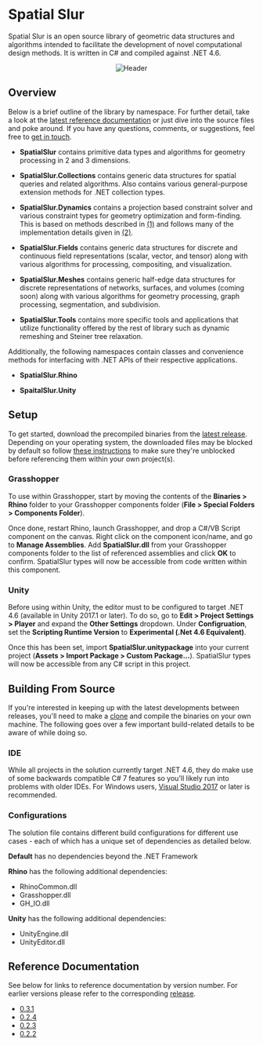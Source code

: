 # Spatial Slur
Spatial Slur is an open source library of geometric data structures and algorithms intended to facilitate the development of novel computational design methods. It is written in C# and compiled against .NET 4.6.

<p align="center">
  <img src="https://github.com/daveReeves/SpatialSlur/blob/master/Examples/Gallery/170720_Relief_02.gif" alt="Header">
</p>

## Overview
Below is a brief outline of the library by namespace. For further detail, take a look at the [latest reference documentation](http://www.spatialslur.com/documentation/0_3_1/index.html) or just dive into the source files and poke around. If you have any questions, comments, or suggestions, feel free to [get in touch](http://spatialslur.com/contact/).

+ __SpatialSlur__ contains primitive data types and algorithms for geometry processing in 2 and 3 dimensions.

+ __SpatialSlur.Collections__ contains generic data structures for spatial queries and related algorithms. Also contains various general-purpose extension methods for .NET collection types.

+ __SpatialSlur.Dynamics__ contains a projection based constraint solver and various constraint types for geometry optimization and form-finding. This is based on methods described in [(1)](http://lgg.epfl.ch/publications/2012/shapeup/paper.pdf) and follows many of the implementation details given in [(2)](http://lgg.epfl.ch/publications/2015/ShapeOp/ShapeOp_DMSC15.pdf).

+ __SpatialSlur.Fields__ contains generic data structures for discrete and continuous field representations (scalar, vector, and tensor) along with various algorithms for processing, compositing, and visualization.

+ __SpatialSlur.Meshes__ contains generic half-edge data structures for discrete representations of networks, surfaces, and volumes (coming soon) along with various algorithms for geometry processing, graph processing, segmentation, and subdivision.

+ __SpatialSlur.Tools__ contains more specific tools and applications that utilize functionality offered by the rest of library such as dynamic remeshing and Steiner tree relaxation.

Additionally, the following namespaces contain classes and convenience methods for interfacing with .NET APIs of their respective applications.

+ __SpatialSlur.Rhino__

+ __SpaitalSlur.Unity__

## Setup
To get started, download the precompiled binaries from the [latest release](https://github.com/daveReeves/SpatialSlur/releases). Depending on your operating system, the downloaded files may be blocked by default so follow [these instructions](https://blogs.msdn.microsoft.com/delay/p/unblockingdownloadedfile/) to make sure they're unblocked before referencing them within your own project(s).

### Grasshopper
To use within Grasshopper, start by moving the contents of the **Binaries > Rhino** folder to your Grasshopper components folder (**File > Special Folders > Components Folder**). 

Once done, restart Rhino, launch Grasshopper, and drop a C#/VB Script component on the canvas. Right click on the component icon/name, and go to **Manage Assemblies**. Add **SpatialSlur.dll** from your Grasshopper components folder to the list of referenced assemblies and click **OK** to confirm. SpatialSlur types will now be accessible from code written within this component.

### Unity
Before using within Unity, the editor must to be configured to target .NET 4.6 (available in Unity 2017.1 or later). To do so, go to **Edit > Project Settings > Player** and expand the **Other Settings** dropdown. Under **Configruation**, set the **Scripting Runtime Version** to **Experimental (.Net 4.6 Equivalent)**.

Once this has been set, import **SpatialSlur.unitypackage** into your current project (**Assets > Import Package > Custom Package...**). SpatialSlur types will now be accessible from any C# script in this project.

## Building From Source
If you're interested in keeping up with the latest developments between releases, you'll need to make a [clone](https://help.github.com/articles/cloning-a-repository/) and compile the binaries on your own machine. The following goes over a few important build-related details to be aware of while doing so.

### IDE
While all projects in the solution currently target .NET 4.6, they do make use of some backwards compatible C# 7 features so you'll likely run into problems with older IDEs. For Windows users, [Visual Studio 2017](https://www.visualstudio.com/downloads/) or later is recommended.

### Configurations
The solution file contains different build configurations for different use cases - each of which has a unique set of dependencies as detailed below.

__Default__ has no dependencies beyond the .NET Framework

__Rhino__ has the following additional dependencies:
* RhinoCommon.dll
* Grasshopper.dll
* GH_IO.dll

__Unity__ has the following additional dependencies:
* UnityEngine.dll
* UnityEditor.dll

## Reference Documentation
See below for links to reference documentation by version number. For earlier versions please refer to the corresponding [release](https://github.com/daveReeves/SpatialSlur/releases).

* [0.3.1](http://spatialslur.com/documentation/0_3_1/index.html)
* [0.2.4](http://spatialslur.com/documentation/0_2_4/index.html)
* [0.2.3](http://spatialslur.com/documentation/0_2_3/index.html)
* [0.2.2](http://spatialslur.com/documentation/0_2_2/index.html)